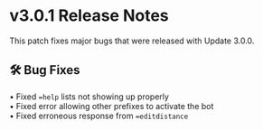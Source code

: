 # v3.0.1 Release Notes

This patch fixes major bugs that were released with Update 3.0.0.

## 🛠️ **Bug Fixes** <br/>
• Fixed `=help` lists not showing up properly <br/>
• Fixed error allowing other prefixes to activate the bot <br/>
• Fixed erroneous response from `=editdistance` <br/>
